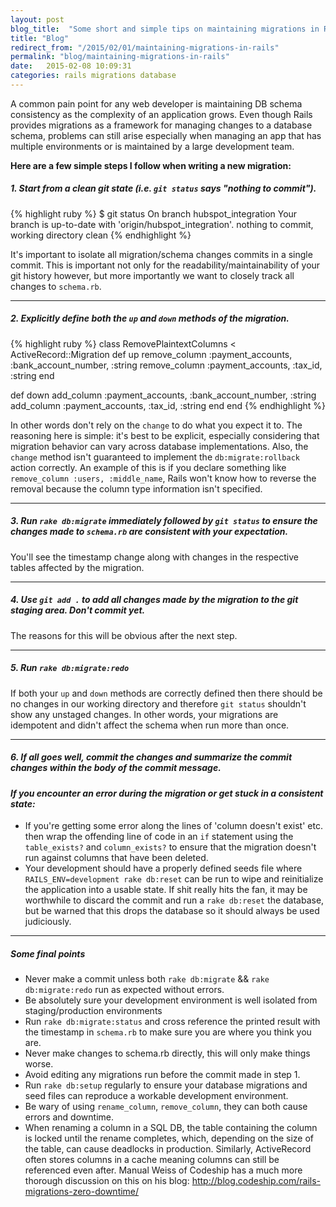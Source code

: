 ```yaml
---
layout: post
blog_title:  "Some short and simple tips on maintaining migrations in Rails"
title: "Blog"
redirect_from: "/2015/02/01/maintaining-migrations-in-rails"
permalink: "blog/maintaining-migrations-in-rails"
date:   2015-02-08 10:09:31
categories: rails migrations database
---
```


A common pain point for any web developer is maintaining DB schema consistency as the complexity of an application grows.
Even though Rails provides migrations as a framework for managing changes to a database schema, problems can still arise especially
when managing an app that has multiple environments or is maintained by a large development team.

**Here are a few simple steps I follow when writing a new migration:**

##### **1. Start from a clean git state (i.e. `git status` says "nothing to commit").**


{% highlight ruby %}
$ git status
On branch hubspot_integration
Your branch is up-to-date with 'origin/hubspot_integration'.
nothing to commit, working directory clean
{% endhighlight %}

It's important to isolate all migration/schema changes commits in a single commit. This is important not only for the
readability/maintainability of your git history however, but more importantly we want to closely track all changes to `schema.rb`.

---

##### **2. Explicitly define both the `up` and `down` methods of the migration.**


{% highlight ruby %}
class RemovePlaintextColumns < ActiveRecord::Migration
  def up
    remove_column :payment_accounts, :bank_account_number, :string
    remove_column :payment_accounts, :tax_id, :string
  end

  def down
    add_column :payment_accounts, :bank_account_number, :string
    add_column :payment_accounts, :tax_id, :string
  end
end
{% endhighlight %}

In other words don't rely on the `change` to do what you expect it to. The reasoning here is simple: it's best to be
explicit, especially considering that migration behavior can vary across database implementations.
Also, the `change` method isn't guaranteed to implement the `db:migrate:rollback` action correctly. An example of this
is if you declare something like `remove_column :users, :middle_name`, Rails won't know how to reverse the removal because
 the column type information isn't specified.

---

##### **3. Run `rake db:migrate` immediately followed by `git status` to ensure the changes made to `schema.rb` are consistent with your expectation.**

You'll see the timestamp change along with changes in the respective tables affected by the migration.

---

##### **4. Use `git add .` to add all changes made by the migration to the git staging area. *Don't commit yet.***

The reasons for this will be obvious after the next step.

---

##### **5. Run `rake db:migrate:redo`**

If both your `up` and `down` methods are correctly defined then there should be no changes in our working directory and
therefore `git status` shouldn't show any unstaged changes. In other words, your migrations are idempotent and didn't
affect the schema when run more than once.

---

##### **6. If all goes well, commit the changes and summarize the commit changes within the body of the commit message.**

#### *If you encounter an error during the migration or get stuck in a consistent state:*

  - If you're getting some error along the lines of 'column doesn't exist' etc. then wrap the offending line of code in an `if` statement using the `table_exists?` and `column_exists?` to ensure that the migration doesn't run against columns that have been deleted.
  - Your development should have a properly defined seeds file where `RAILS_ENV=development rake db:reset` can be run to wipe and reinitialize the application into a usable state. If shit really hits the fan, it may be worthwhile to discard the commit and run a `rake db:reset` the database, but be warned that this drops the database so it should always be used judiciously.

---

##### **Some final points**
  - Never make a commit unless both `rake db:migrate` && `rake db:migrate:redo` run as expected without errors.
  - Be absolutely sure your development environment is well isolated from staging/production environments
  - Run `rake db:migrate:status` and cross reference the printed result with the timestamp in `schema.rb` to make sure you are where you think you are.
  - Never make changes to schema.rb directly, this will only make things worse.
  - Avoid editing any migrations run before the commit made in step 1.
  - Run `rake db:setup` regularly to ensure your database migrations and seed files can reproduce a workable development environment.
  - Be wary of using `rename_column`, `remove_column`, they can both cause errors and downtime.
  - When renaming a column in a SQL DB, the table containing the column is locked until the rename completes, which, depending on the size of the table, can cause deadlocks in production. Similarly, ActiveRecord often stores columns in a cache meaning columns can still be referenced even after. Manual Weiss of Codeship has a much more thorough discussion on this on his blog: http://blog.codeship.com/rails-migrations-zero-downtime/

